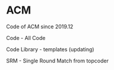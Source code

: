 # ACM
Code of ACM since 2019.12

Code - All Code

Code Library - templates (updating)

SRM - Single Round Match from topcoder
